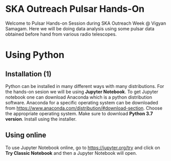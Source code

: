 # SKA Outreach Pulsar Hands-On
Welcome to Pulsar Hands-on Session during SKA Outreach Week @ Vigyan Samagam. Here we will be doing data analysis using some pulsar data obtained before hand from various radio telescopes.

# Using Python

## Installation (1)

Python can be installed in many different ways with many distributions. For the hands-on sesion we will be using **Jupyter Notebook**. To get Jupyter notebook one can download Anaconda which is a python distribution software.
Anaconda for a specific operating system can be downloaded from https://www.anaconda.com/distribution/#download-section. Choose the appropriate operating system. Make sure to download **Python 3.7 version**.
Install using the installer.

## Using online

To use Jupyter Notebook online, go to https://jupyter.org/try and click on **Try Classic Notebook** and then a Jupyter Notebook will open.

